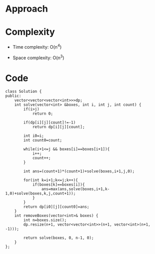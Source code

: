 # Approach
<!-- Describe your approach to solving the problem. -->

# Complexity
- Time complexity: O(n<sup>4</sup>)
<!-- Add your time complexity here, e.g. $$O(n)$$ -->

- Space complexity: O(n<sup>3</sup>)
<!-- Add your space complexity here, e.g. $$O(n)$$ -->

# Code
```
class Solution {
public:
    vector<vector<vector<int>>>dp;
    int solve(vector<int> &boxes, int i, int j, int count) {
        if(i>j) 
            return 0;
        
        if(dp[i][j][count]!=-1) 
            return dp[i][j][count];
        
        int i0=i;
        int count0=count;
        
        while(i+1<=j && boxes[i]==boxes[i+1]){
            i++;
            count++;
        } 
            
        int ans=(count+1)*(count+1)+solve(boxes,i+1,j,0);
        
        for(int k=i+1;k<=j;k++){
            if(boxes[k]==boxes[i]){
                ans=max(ans,solve(boxes,i+1,k-1,0)+solve(boxes,k,j,count+1));
            }
        }
        return dp[i0][j][count0]=ans;
    }
    int removeBoxes(vector<int>& boxes) {
        int n=boxes.size();
        dp.resize(n+1, vector<vector<int>>(n+1, vector<int>(n+1, -1)));
        
        return solve(boxes, 0, n-1, 0);
    }
};
```
